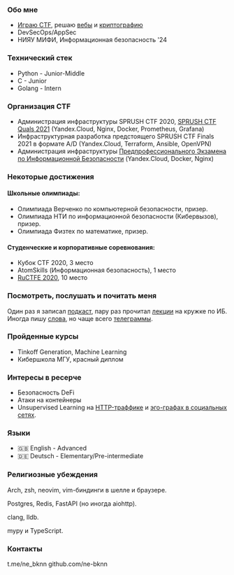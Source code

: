### Обо мне
- [Играю CTF](https://ctftime.org/team/76463), решаю [вебы](https://medium.com/@sprush/volgactf-qualifier-netcorp-2eb072e4d314) и [криптографию](https://cryptohack.org/user/ne_bknn/)
- DevSecOps/AppSec
- НИЯУ МИФИ, Информационная безопасность '24

### Технический стек
- Python - Junior-Middle
- C - Junior
- Golang - Intern

### Организация CTF
- Администрация инфраструктуры SPRUSH CTF 2020, [SPRUSH CTF Quals 2021](https://ctftime.org/event/1239) (Yandex.Cloud, Nginx, Docker, Prometheus, Grafana)
- Инфраструктурная разработка предстоящего SPRUSH CTF Finals 2021 в формате A/D (Yandex.Cloud, Terraform, Ansible, OpenVPN)
- Администрация инфраструктуры [Предпрофессионального Экзамена по Информационной Безопасности](https://predprof.mephi.ru/class/9) (Yandex.Cloud, Docker, Nginx)

### Некоторые достижения
#### Школьные олимпиады:
- Олимпиада Верченко по компьютерной безопасности, призер.
- Олимпиада НТИ по информационной безопасности (Кибервызов), призер.
- Олимпиада Физтех по математике, призер.

#### Студенческие и корпоративные соревнования:
- Кубок CTF 2020, 3 место
- AtomSkills (Информационная безопасность), 1 место
- [RuCTFE 2020](https://ctftime.org/event/1178), 10 место

### Посмотреть, послушать и почитать меня
Один раз я записал [подкаст](https://vk.com/wall-125553684_7937), пару раз прочитал [лекции](https://www.youtube.com/watch?v=UDRPsZRCjwM) на кружке по ИБ. Иногда пишу [слова](https://rb.ru/young/stop-cyberattacks/), но чаще всего [телеграммы](https://t.me/cryptoanal).

### Пройденные курсы
- Tinkoff Generation, Machine Learning
- Кибершкола МГУ, красный диплом

### Интересы в ресерче
- Безопасность DeFi
- Атаки на контейнеры
- Unsupervised Learning на [HTTP-траффике](https://github.com/ne-bknn/doberbot) и [эго-графах в социальных сетях](https://github.com/ne-bknn/NewConnections).

### Языки
- :gb: English -  Advanced
- :de: Deutsch - Elementary/Pre-intermediate

### Религиозные убеждения
Arch, zsh, neovim, vim-биндинги в шелле и браузере.

Postgres, Redis, FastAPI (но иногда aiohttp).

clang, lldb.

mypy и TypeScript.

### Контакты
t.me/ne_bknn
github.com/ne-bknn
